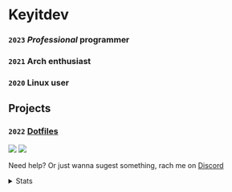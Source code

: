 # Keyitdev

### `2023` *Professional* programmer

### `2021` Arch enthusiast

### `2020` Linux user 

## Projects

### `2022` [Dotfiles]() 

<a href="https://www.reddit.com/user/Keyitdev" target="blank"><img src="https://img.shields.io/badge/Reddit-FF4500?style=for-the-badge&logo=reddit&logoColor=white" /></a>
<a href="http://www.youtube.com/channel/UCVoGVyAP2sHPQyegwBMJKyQ?sub_confirmation=1" target="blank"><img src="https://img.shields.io/badge/Youtube-ff0000?style=for-the-badge&logo=youtube&logoColor=white" /></a>

Need help? Or just wanna sugest something, rach me on [Discord]()


<details>
<summary>Stats</summary>

[![Anurag's GitHub stats](https://github-readme-stats.vercel.app/api?username=Keyitdev&theme=github_dark&show_icons=true)](https://github.com/anuraghazra/github-readme-stats)

</details>
<!-- [![Star History Chart](https://api.star-history.com/svg?repos=keyitdev/dotfiles,keyitdev/sddm-astronaut-theme,keyitdev/sddm-flower-theme&type=Date)](https://star-history.com/#keyitdev/dotfiles&keyitdev/sddm-astronaut-theme&keyitdev/sddm-flower-theme&Date) -->
